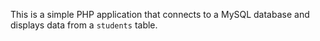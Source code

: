 This is a simple PHP application that connects to a MySQL database and displays data from a `students` table.
